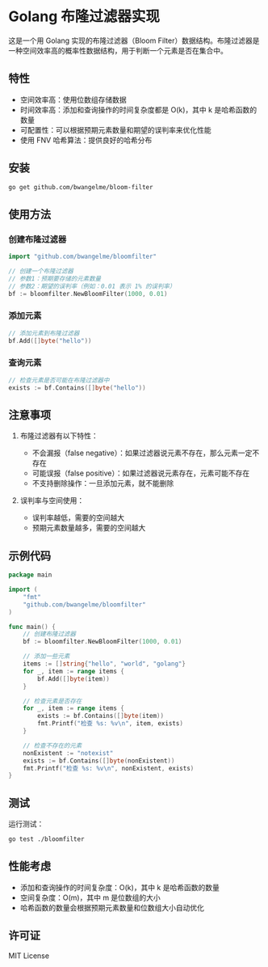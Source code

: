 # Golang 布隆过滤器实现

这是一个用 Golang 实现的布隆过滤器（Bloom Filter）数据结构。布隆过滤器是一种空间效率高的概率性数据结构，用于判断一个元素是否在集合中。

## 特性

- 空间效率高：使用位数组存储数据
- 时间效率高：添加和查询操作的时间复杂度都是 O(k)，其中 k 是哈希函数的数量
- 可配置性：可以根据预期元素数量和期望的误判率来优化性能
- 使用 FNV 哈希算法：提供良好的哈希分布

## 安装

```bash
go get github.com/bwangelme/bloom-filter
```

## 使用方法

### 创建布隆过滤器

```go
import "github.com/bwangelme/bloomfilter"

// 创建一个布隆过滤器
// 参数1：预期要存储的元素数量
// 参数2：期望的误判率（例如：0.01 表示 1% 的误判率）
bf := bloomfilter.NewBloomFilter(1000, 0.01)
```

### 添加元素

```go
// 添加元素到布隆过滤器
bf.Add([]byte("hello"))
```

### 查询元素

```go
// 检查元素是否可能在布隆过滤器中
exists := bf.Contains([]byte("hello"))
```

## 注意事项

1. 布隆过滤器有以下特性：
   - 不会漏报（false negative）：如果过滤器说元素不存在，那么元素一定不存在
   - 可能误报（false positive）：如果过滤器说元素存在，元素可能不存在
   - 不支持删除操作：一旦添加元素，就不能删除

2. 误判率与空间使用：
   - 误判率越低，需要的空间越大
   - 预期元素数量越多，需要的空间越大

## 示例代码

```go
package main

import (
    "fmt"
    "github.com/bwangelme/bloomfilter"
)

func main() {
    // 创建布隆过滤器
    bf := bloomfilter.NewBloomFilter(1000, 0.01)

    // 添加一些元素
    items := []string{"hello", "world", "golang"}
    for _, item := range items {
        bf.Add([]byte(item))
    }

    // 检查元素是否存在
    for _, item := range items {
        exists := bf.Contains([]byte(item))
        fmt.Printf("检查 %s: %v\n", item, exists)
    }

    // 检查不存在的元素
    nonExistent := "notexist"
    exists := bf.Contains([]byte(nonExistent))
    fmt.Printf("检查 %s: %v\n", nonExistent, exists)
}
```

## 测试

运行测试：

```bash
go test ./bloomfilter
```

## 性能考虑

- 添加和查询操作的时间复杂度：O(k)，其中 k 是哈希函数的数量
- 空间复杂度：O(m)，其中 m 是位数组的大小
- 哈希函数的数量会根据预期元素数量和位数组大小自动优化

## 许可证

MIT License
